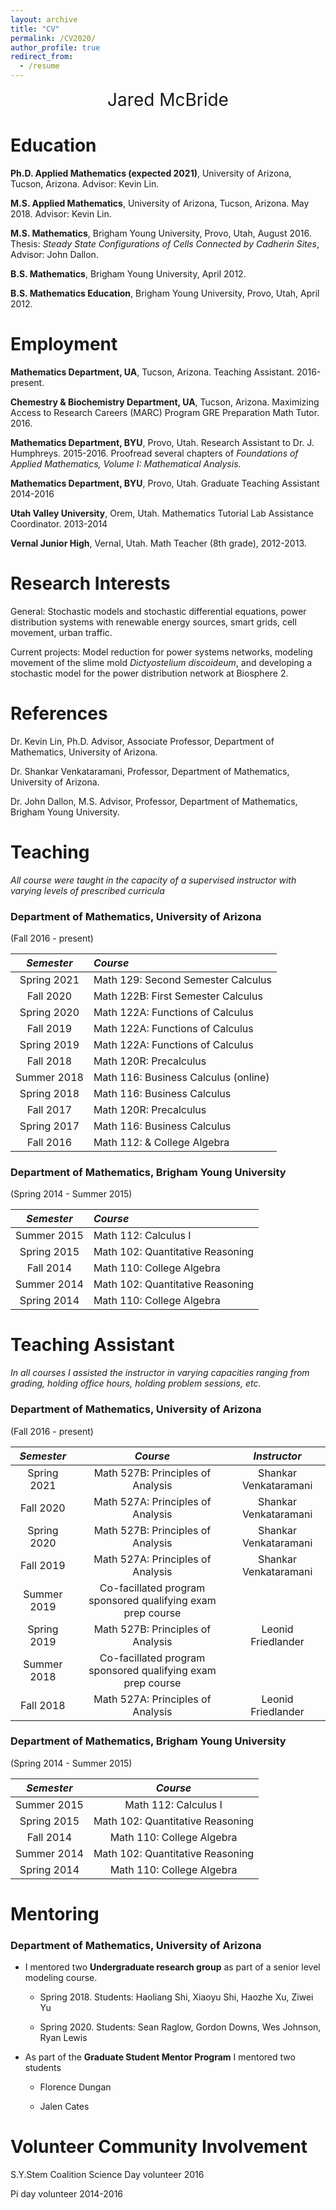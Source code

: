 ```yaml
---
layout: archive
title: "CV"
permalink: /CV2020/
author_profile: true
redirect_from:
  - /resume
---
```


<div style="text-align:center"><span style= font-size:2em;">Jared McBride</span></div>

# Education
**Ph.D. Applied Mathematics (expected
2021)**, University of Arizona, Tucson, Arizona.
Advisor: Kevin Lin.

**M.S. Applied Mathematics**, University of Arizona,
Tucson, Arizona. May 2018. Advisor: Kevin Lin.

**M.S. Mathematics**, Brigham Young University, Provo,
Utah, August 2016. Thesis: *Steady State Configurations of Cells
Connected by Cadherin Sites*, Advisor: John Dallon.

**B.S. Mathematics**, Brigham Young University, April 2012.

**B.S. Mathematics Education**, Brigham Young University,
Provo, Utah, April 2012.

# Employment

**Mathematics Department, UA**, Tucson, Arizona. Teaching
Assistant. 2016-present.

**Chemestry & Biochemistry Department, UA**, Tucson,
Arizona. Maximizing Access to Research Careers (MARC) Program GRE
Preparation Math Tutor. 2016.

**Mathematics Department, BYU**, Provo, Utah. Research
Assistant to Dr. J. Humphreys. 2015-2016. Proofread several chapters of
*Foundations of Applied Mathematics, Volume I: Mathematical
Analysis.*

**Mathematics Department, BYU**, Provo, Utah. Graduate
Teaching Assistant 2014-2016

**Utah Valley University**, Orem, Utah. Mathematics
Tutorial Lab Assistance Coordinator. 2013-2014

**Vernal Junior High**, Vernal, Utah. Math Teacher (8th
grade), 2012-2013.

# Research Interests
General: Stochastic models and
stochastic differential equations, power distribution systems with
renewable energy sources, smart grids, cell movement, urban traffic.

Current projects: Model reduction for power systems networks, modeling
movement of the slime mold *Dictyostelium discoideum*, and developing a
stochastic model for the power distribution network at Biosphere 2.

# References

Dr. Kevin Lin, Ph.D. Advisor, Associate Professor, Department of
Mathematics, University of Arizona.

Dr. Shankar Venkataramani, Professor, Department of Mathematics,
University of Arizona.

Dr. John Dallon, M.S. Advisor, Professor, Department of Mathematics,
Brigham Young University.

# Teaching
*All course were taught in the capacity of a
supervised instructor with varying levels of prescribed
curricula*
### Department of Mathematics, University of Arizona
(Fall 2016 - present)

|*Semester* | *Course*|
|:---:|:---|
|Spring 2021 | Math 129:  Second Semester Calculus |
|Fall 2020 | Math 122B: First Semester Calculus |
|Spring 2020 | Math 122A: Functions of Calculus|
|Fall 2019 | Math 122A: Functions of Calculus|
|Spring 2019 | Math 122A: Functions of Calculus|
|Fall 2018 | Math 120R: Precalculus|
|Summer 2018 | Math 116: Business Calculus (online)|
|Spring 2018 | Math 116: Business Calculus|
|Fall 2017 | Math 120R:  Precalculus|
|Spring 2017 | Math 116:  Business Calculus |
|Fall 2016 | Math 112: & College Algebra|

### Department of Mathematics, Brigham Young University
(Spring 2014 - Summer 2015)

|*Semester* | *Course*|
|:---:|:---|
|Summer 2015 | Math 112:  Calculus I|
|Spring 2015 | Math 102:  Quantitative Reasoning|
|Fall 2014 | Math 110:  College Algebra|
|Summer 2014 | Math 102:  Quantitative Reasoning|
|Spring 2014 | Math 110:  College Algebra|

# Teaching Assistant
*In all courses I assisted the
instructor in varying capacities ranging from grading, holding office
hours, holding problem sessions, etc.*

### Department of Mathematics, University of Arizona
(Fall 2016 - present)

|*Semester* | *Course* | *Instructor* |
|:---:|:---:|:---:|
|Spring 2021 | Math 527B: Principles of Analysis | Shankar Venkataramani|
|Fall 2020 | Math 527A: Principles of Analysis | Shankar Venkataramani|
|Spring 2020 | Math 527B: Principles of Analysis | Shankar Venkataramani|
|Fall 2019 | Math 527A:  Principles of Analysis | Shankar Venkataramani|
|Summer 2019 | Co-facillated program sponsored qualifying exam prep course |
|Spring 2019 | Math 527B: Principles of Analysis | Leonid Friedlander|
|Summer 2018 | Co-facillated program sponsored qualifying exam prep course |
|Fall 2018 | Math 527A: Principles of Analysis | Leonid Friedlander|

### Department of Mathematics, Brigham Young University
(Spring 2014 - Summer 2015)

| *Semester* | *Course* |
|:---:|:---:|
|Summer 2015| Math 112: Calculus I |
|Spring 2015| Math 102: Quantitative Reasoning |
|Fall 2014| Math 110: College Algebra|
|Summer 2014| Math 102: Quantitative Reasoning |
|Spring 2014| Math 110: College Algebra |

# Mentoring
### Department of Mathematics, University of Arizona

-   I mentored two **Undergraduate research group** as part
    of a senior level modeling course.

    -   Spring 2018. Students: Haoliang Shi, Xiaoyu Shi, Haozhe Xu,
        Ziwei Yu

    -   Spring 2020. Students: Sean Raglow, Gordon Downs, Wes Johnson,
        Ryan Lewis

-   As part of the **Graduate Student Mentor Program** I
    mentored two students

    -   Florence Dungan

    -   Jalen Cates

# Volunteer Community Involvement
S.Y.Stem Coalition Science Day volunteer 2016

Pi day volunteer 2014-2016
